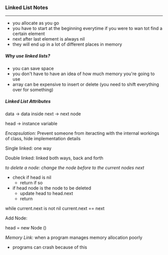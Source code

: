 ### Linked List Notes ### 
---
- you allocate as you go 
- you have to start at the beginning everytime if you were to wan tot find a certain element 
- next after last element is always nil 
- they will end up in a lot of different places in memory 


##### Why use linked lists? ####

- you can save space 
- you don't have to have an idea of how much memory you're going to use 
- array can be expensive to insert or delete (you need to shift everything over for something)


##### Linked List Attributes #####

data -> data inside 
next -> next node 

head -> instance variable 



*Encapsulation:* Prevent someone from iteracting with the internal workings of class, hide implementation details 



Single linked: one way 

Double linked: linked both ways, back and forth 


*to delete a node: change the node before to the current nodes next* 
- check if head is nil 
  - return if so 
- if head node is the node to be deleted 
  - update head to head.next 
  - return 

while current.next is not nil 
  current.next == next 


Add Node: 

head = new Node ()


*Memory Link:* when a program manages memory allocation poorly 

- programs can crash because of this 


